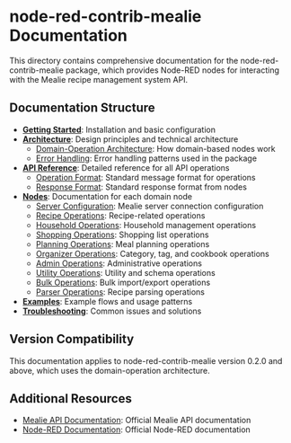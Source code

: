 # node-red-contrib-mealie Documentation

This directory contains comprehensive documentation for the node-red-contrib-mealie package, which provides Node-RED nodes for interacting with the Mealie recipe management system API.

## Documentation Structure

- **[Getting Started](./getting-started.md)**: Installation and basic configuration
- **[Architecture](./architecture/)**: Design principles and technical architecture
  - [Domain-Operation Architecture](./architecture/domain-operation-architecture.md): How domain-based nodes work
  - [Error Handling](./architecture/error-handling.md): Error handling patterns used in the package
- **[API Reference](./api/)**: Detailed reference for all API operations
  - [Operation Format](./api/operation-format.md): Standard message format for operations
  - [Response Format](./api/response-format.md): Standard response format from nodes
- **[Nodes](./nodes/)**: Documentation for each domain node
  - [Server Configuration](./nodes/config.md): Mealie server connection configuration
  - [Recipe Operations](./nodes/recipe.md): Recipe-related operations
  - [Household Operations](./nodes/household.md): Household management operations
  - [Shopping Operations](./nodes/shopping.md): Shopping list operations
  - [Planning Operations](./nodes/planning.md): Meal planning operations
  - [Organizer Operations](./nodes/organizer.md): Category, tag, and cookbook operations
  - [Admin Operations](./nodes/admin.md): Administrative operations
  - [Utility Operations](./nodes/utility.md): Utility and schema operations
  - [Bulk Operations](./nodes/bulk.md): Bulk import/export operations
  - [Parser Operations](./nodes/parser.md): Recipe parsing operations
- **[Examples](./examples.md)**: Example flows and usage patterns
- **[Troubleshooting](./troubleshooting.md)**: Common issues and solutions

## Version Compatibility

This documentation applies to node-red-contrib-mealie version 0.2.0 and above, which uses the domain-operation architecture.

## Additional Resources

- [Mealie API Documentation](https://nightly.mealie.io/api/docs): Official Mealie API documentation
- [Node-RED Documentation](https://nodered.org/docs/): Official Node-RED documentation
